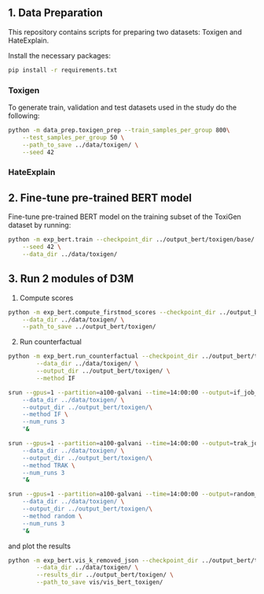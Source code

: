 
## 1. Data Preparation

This repository contains scripts for preparing two datasets: Toxigen and HateExplain. 

Install the necessary packages:

```bash
pip install -r requirements.txt
```

### Toxigen

To generate train, validation and test datasets used in the study do the following:

```bash
python -m data_prep.toxigen_prep --train_samples_per_group 800\
    --test_samples_per_group 50 \
    --path_to_save ../data/toxigen/ \
    --seed 42
```

### HateExplain

## 2. Fine-tune pre-trained BERT model

Fine-tune pre-trained BERT model on the training subset of the ToxiGen dataset by running: 

```bash
python -m exp_bert.train --checkpoint_dir ../output_bert/toxigen/base/ \
    --seed 42 \
    --data_dir ../data/toxigen/
```

## 3. Run 2 modules of D3M

1) Compute scores

```bash
python -m exp_bert.compute_firstmod_scores --checkpoint_dir ../output_bert/toxigen/base/best_checkpoint \
    --data_dir ../data/toxigen/ \
    --path_to_save ../output_bert/toxigen/
```

2) Run counterfactual

```bash
python -m exp_bert.run_counterfactual --checkpoint_dir ../output_bert/toxigen/base/best_checkpoint \
        --data_dir ../data/toxigen/ \
        --output_dir ../output_bert/toxigen/ \
        --method IF
```

```bash
srun --gpus=1 --partition=a100-galvani --time=14:00:00 --output=if_job_output --error=if_job_errors sh -c "source ~/.bashrc && conda activate ../env && python -m exp_bert.run_counterfactual --checkpoint_dir ../output_bert/toxigen/base/best_checkpoint \
    --data_dir ../data/toxigen/ \
    --output_dir ../output_bert/toxigen/\
    --method IF \
    --num_runs 3
    "&

srun --gpus=1 --partition=a100-galvani --time=14:00:00 --output=trak_job_output --error=trak_job_errors sh -c "source ~/.bashrc && conda activate ../env && python -m exp_bert.run_counterfactual --checkpoint_dir ../output_bert/toxigen/base/best_checkpoint \
    --data_dir ../data/toxigen/ \
    --output_dir ../output_bert/toxigen/\
    --method TRAK \
    --num_runs 3
    "&

srun --gpus=1 --partition=a100-galvani --time=14:00:00 --output=random_job_output --error=random_job_errors sh -c "source ~/.bashrc && conda activate ../env && python -m exp_bert.run_counterfactual --checkpoint_dir ../output_bert/toxigen/base/best_checkpoint \
    --data_dir ../data/toxigen/ \
    --output_dir ../output_bert/toxigen/\
    --method random \
    --num_runs 3
    "&
```

and plot the results

```bash
python -m exp_bert.vis_k_removed_json --checkpoint_dir ../output_bert/toxigen/base/best_checkpoint \
        --data_dir ../data/toxigen/ \
        --results_dir ../output_bert/toxigen/ \
        --path_to_save vis/vis_bert_toxigen/
```